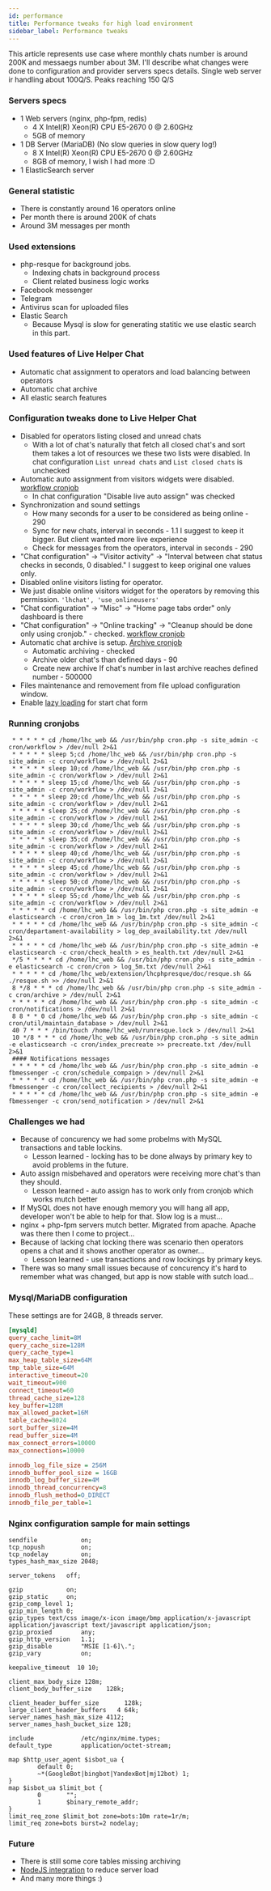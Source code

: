 ```yaml
---
id: performance
title: Performance tweaks for high load environment
sidebar_label: Performance tweaks
---
```


This article represents use case where monthly chats number is around 200K and messaegs number about 3M. I'll describe what changes were done to configuration and provider servers specs details. Single web server ir handling about 100Q/S. Peaks reaching 150 Q/S

### Servers specs

*   1 Web servers (nginx, php-fpm, redis)
    *   4 X Intel(R) Xeon(R) CPU E5-2670 0 @ 2.60GHz
    *   5GB of memory
*   1 DB Server (MariaDB) (No slow queries in slow query log!)
    *   8 X Intel(R) Xeon(R) CPU E5-2670 0 @ 2.60GHz
    *   8GB of memory, I wish I had more :D
*   1 ElasticSearch server

### General statistic

*   There is constantly around 16 operators online
*   Per month there is around 200K of chats
*   Around 3M messages per month

### Used extensions

*   php-resque for background jobs. 
    *   Indexing chats in background process
    *   Client related business logic works
*   Facebook messenger
*   Telegram
*   Antivirus scan for uploaded files
*   Elastic Search
    *   Because Mysql is slow for generating statitic we use elastic search in this part.

### Used features of Live Helper Chat

*   Automatic chat assignment to operators and load balancing between operators
*   Automatic chat archive
*   All elastic search features

### Configuration tweaks done to Live Helper Chat

*   Disabled for operators listing closed and unread chats
    *   With a lot of chat's naturally that fetch all closed chat's and sort them takes a lot of resources we these two lists were disabled. In chat configuration `List unread chats` and `List closed chats` is unchecked
*   Automatic auto assignment from visitors widgets were disabled. [workflow cronjob](development/cronjob.md#default-cronjob-setup)
    *   In chat configuration "Disable live auto assign" was checked
*   Synchronization and sound settings
    *   How many seconds for a user to be considered as being online - 290
    *   Sync for new chats, interval in seconds - 1.1 I suggest to keep it bigger. But client wanted more live experience
    *   Check for messages from the operators, interval in seconds - 290
*   "Chat configuration" -> "Visitor activity" -> "Interval between chat status checks in seconds, 0 disabled." I suggest to keep original one values only.
*   Disabled online visitors listing for operator.
  * We just disable online visitors widget for the operators by removing this permission. `'lhchat', 'use_onlineusers'`
*   "Chat configuration" -> "Misc" -> "Home page tabs order" only dashboard is there
*   "Chat configuration" -> "Online tracking" -> "Cleanup should be done only using cronjob." - checked. [workflow cronjob](development/cronjob.md#default-cronjob-setup)
*   Automatic chat archive is setup. [Archive cronjob](development/cronjob.md#chat-archive-cronjob-setup)
    *   Automatic archiving - checked
    *   Archive older chat's than defined days - 90
    *   Create new archive If chat's number in last archive reaches defined number - 500000
* Files maintenance and removement from file upload configuration window.
* Enable [lazy loading](chat/start-chat-form-settings.md#lazy-load-widget-content-widget-content-will-be-loaded-only-if-visitor-clicks-a-status-icon) for start chat form

### Running cronjobs

```
 * * * * * cd /home/lhc_web && /usr/bin/php cron.php -s site_admin -c cron/workflow > /dev/null 2>&1  
 * * * * * sleep 5;cd /home/lhc_web && /usr/bin/php cron.php -s site_admin -c cron/workflow > /dev/null 2>&1  
 * * * * * sleep 10;cd /home/lhc_web && /usr/bin/php cron.php -s site_admin -c cron/workflow > /dev/null 2>&1  
 * * * * * sleep 15;cd /home/lhc_web && /usr/bin/php cron.php -s site_admin -c cron/workflow > /dev/null 2>&1  
 * * * * * sleep 20;cd /home/lhc_web && /usr/bin/php cron.php -s site_admin -c cron/workflow > /dev/null 2>&1  
 * * * * * sleep 25;cd /home/lhc_web && /usr/bin/php cron.php -s site_admin -c cron/workflow > /dev/null 2>&1  
 * * * * * sleep 30;cd /home/lhc_web && /usr/bin/php cron.php -s site_admin -c cron/workflow > /dev/null 2>&1  
 * * * * * sleep 35;cd /home/lhc_web && /usr/bin/php cron.php -s site_admin -c cron/workflow > /dev/null 2>&1  
 * * * * * sleep 40;cd /home/lhc_web && /usr/bin/php cron.php -s site_admin -c cron/workflow > /dev/null 2>&1  
 * * * * * sleep 45;cd /home/lhc_web && /usr/bin/php cron.php -s site_admin -c cron/workflow > /dev/null 2>&1  
 * * * * * sleep 50;cd /home/lhc_web && /usr/bin/php cron.php -s site_admin -c cron/workflow > /dev/null 2>&1  
 * * * * * sleep 55;cd /home/lhc_web && /usr/bin/php cron.php -s site_admin -c cron/workflow > /dev/null 2>&1  
 * * * * * cd /home/lhc_web && /usr/bin/php cron.php -s site_admin -e elasticsearch -c cron/cron_1m > log_1m.txt /dev/null 2>&1  
 * * * * * cd /home/lhc_web && /usr/bin/php cron.php -s site_admin -c cron/departament-availability > log_dep_availability.txt /dev/null 2>&1  
 * * * * * cd /home/lhc_web && /usr/bin/php cron.php -s site_admin -e elasticsearch -c cron/check_health > es_health.txt /dev/null 2>&1  
 */5 * * * * cd /home/lhc_web && /usr/bin/php cron.php -s site_admin -e elasticsearch -c cron/cron > log_5m.txt /dev/null 2>&1  
 * * * * * cd /home/lhc_web/extension/lhcphpresque/doc/resque.sh && ./resque.sh >> /dev/null 2>&1  
 8 */8 * * * cd /home/lhc_web && /usr/bin/php cron.php -s site_admin -c cron/archive > /dev/null 2>&1  
 * * * * * cd /home/lhc_web && /usr/bin/php cron.php -s site_admin -c cron/notifications > /dev/null 2>&1  
 8 8 * * 0 cd /home/lhc_web && /usr/bin/php cron.php -s site_admin -c cron/util/maintain_database > /dev/null 2>&1  
 40 7 * * * /bin/touch /home/lhc_web/runresque.lock > /dev/null 2>&1  
 10 */8 * * * cd /home/lhc_web && /usr/bin/php cron.php -s site_admin -e elasticsearch -c cron/index_precreate >> precreate.txt /dev/null 2>&1  
 #### Notifications messages  
 * * * * * cd /home/lhc_web && /usr/bin/php cron.php -s site_admin -e fbmessenger -c cron/schedule_compaign > /dev/null 2>&1  
 * * * * * cd /home/lhc_web && /usr/bin/php cron.php -s site_admin -e fbmessenger -c cron/collect_recipients > /dev/null 2>&1  
 * * * * * cd /home/lhc_web && /usr/bin/php cron.php -s site_admin -e fbmessenger -c cron/send_notification > /dev/null 2>&1
```

### Challenges we had

*   Because of concurency we had some probelms with MySQL transactions and table lockins.
    *   Lesson learned - locking has to be done always by primary key to avoid problems in the future.
*   Auto assign misbehaved and operators were receiving more chat's than they should. 
    *   Lesson learned - auto assign has to work only from cronjob which works mutch better
*   If MySQL does not have enough memory you will hang all app, developer won't be able to help for that. Slow log is a must...
*   nginx + php-fpm servers mutch better. Migrated from apache. Apache was there then I come to project...
*   Because of lacking chat locking there was scenario then operators opens a chat and it shows another operator as owner...
    *   Lesson learned - use transactions and row lockings by primary keys.
*   There was so many small issues because of concurency it's hard to remember what was changed, but app is now stable with sutch load...

### Mysql/MariaDB configuration

These settings are for 24GB, 8 threads server.

```ini
[mysqld]
query_cache_limit=8M
query_cache_size=128M
query_cache_type=1
max_heap_table_size=64M
tmp_table_size=64M
interactive_timeout=20
wait_timeout=900
connect_timeout=60
thread_cache_size=128
key_buffer=128M
max_allowed_packet=16M
table_cache=8024
sort_buffer_size=4M
read_buffer_size=4M
max_connect_errors=10000
max_connections=10000

innodb_log_file_size = 256M
innodb_buffer_pool_size = 16GB
innodb_log_buffer_size=4M
innodb_thread_concurrency=8
innodb_flush_method=O_DIRECT
innodb_file_per_table=1
```

### Nginx configuration sample for main settings

```apacheconfig
sendfile            on;
tcp_nopush          on;
tcp_nodelay         on;
types_hash_max_size 2048;

server_tokens   off;

gzip            on;
gzip_static     on;
gzip_comp_level 1;
gzip_min_length 0;
gzip_types text/css image/x-icon image/bmp application/x-javascript application/javascript text/javascript application/json;
gzip_proxied        any;
gzip_http_version   1.1;
gzip_disable        "MSIE [1-6]\.";
gzip_vary           on;

keepalive_timeout  10 10;

client_max_body_size 128m;
client_body_buffer_size    128k;

client_header_buffer_size       128k;
large_client_header_buffers   4 64k;
server_names_hash_max_size 4112;
server_names_hash_bucket_size 128;

include             /etc/nginx/mime.types;
default_type        application/octet-stream;

map $http_user_agent $isbot_ua {
        default 0;
        ~*(GoogleBot|bingbot|YandexBot|mj12bot) 1;
}
map $isbot_ua $limit_bot {
        0       "";
        1       $binary_remote_addr;
}
limit_req_zone $limit_bot zone=bots:10m rate=1r/m;
limit_req zone=bots burst=2 nodelay;
```

### Future

*   There is still some core tables missing archiving
*   [NodeJS integration](https://github.com/LiveHelperChat/NodeJS-Helper) to reduce server load
*   And many more things :)